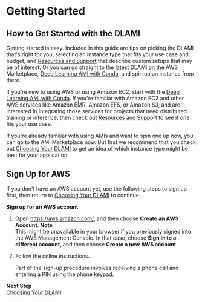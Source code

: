 # Getting Started<a name="gs"></a>

## How to Get Started with the DLAMI<a name="getting-started"></a>

Getting started is easy\. Included in this guide are tips on picking the DLAMI that's right for you, selecting an instance type that fits your use case and budget, and [Resources and Support](resources.md) that describe custom setups that may be of interest\. Or you can go straight to the latest DLAMI on the AWS Marketplace, [Deep Learning AMI with Conda](overview-conda.md), and spin up an instance from there\.

If you're new to using AWS or using Amazon EC2, start with the [Deep Learning AMI with Conda](overview-conda.md)\. If you're familiar with Amazon EC2 and other AWS services like Amazon EMR, Amazon EFS, or Amazon S3, and are interested in integrating those services for projects that need distributed training or inference, then check out [Resources and Support](resources.md) to see if one fits your use case\. 

If you're already familiar with using AMIs and want to spin one up now, you can go to the AMI Marketplace now\. But first we recommend that you check out [Choosing Your DLAMI](options.md) to get an idea of which instance type might be best for your application\.

## Sign Up for AWS<a name="whats-next"></a>

If you don't have an AWS account yet, use the following steps to sign up first, then return to [Choosing Your DLAMI](options.md) to continue\.

**Sign up for an AWS account**

1. Open [https://aws\.amazon\.com/](https://aws.amazon.com/), and then choose **Create an AWS Account**\.
**Note**  
This might be unavailable in your browser if you previously signed into the AWS Management Console\. In that case, choose **Sign in to a different account**, and then choose **Create a new AWS account**\.

1. Follow the online instructions\.

   Part of the sign\-up procedure involves receiving a phone call and entering a PIN using the phone keypad\.

**Next Step**  
[Choosing Your DLAMI](options.md)